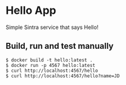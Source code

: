# Hello App

Simple Sintra service that says Hello!

## Build, run and test manually

```shell
$ docker build -t hello:latest .
$ docker run -p 4567 hello:latest
$ curl http://localhost:4567/hello
$ curl http://localhost:4567/hello?name=JD
```
